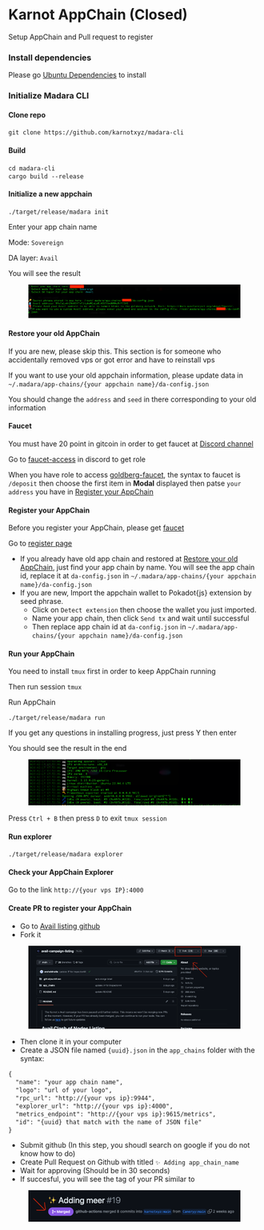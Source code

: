 # Karnot AppChain (Closed)

Setup AppChain and Pull request to register

### Install dependencies <a href="#install-dependencies" id="install-dependencies"></a>

Please go [Ubuntu Dependencies](../ubuntu-dependencies.md) to install

### Initialize Madara CLI <a href="#initialize-madara-cli" id="initialize-madara-cli"></a>

#### Clone repo <a href="#clone-repo" id="clone-repo"></a>

```
git clone https://github.com/karnotxyz/madara-cli
```

#### Build <a href="#build" id="build"></a>

```
cd madara-cli
cargo build --release
```

#### Initialize a new appchain <a href="#initialize-a-new-appchain" id="initialize-a-new-appchain"></a>

```
./target/release/madara init
```

Enter your app chain name

Mode: `Sovereign`

DA layer: `Avail`

You will see the result

<figure><img src="../.gitbook/assets/image (32).png" alt=""><figcaption></figcaption></figure>

#### Restore your old AppChain <a href="#restore-your-old-appchain" id="restore-your-old-appchain"></a>

If you are new, please skip this. This section is for someone who accidentally removed vps or got error and have to reinstall vps

If you want to use your old appchain information, please update data in `~/.madara/app-chains/{your appchain name}/da-config.json`

You should change the `address` and `seed` in there corresponding to your old information

#### Faucet <a href="#faucet" id="faucet"></a>

You must have 20 point in gitcoin in order to get faucet at [Discord channel](https://discord.com/channels/1065831819154563132/1171414018028740698)

Go to [faucet-access](https://discord.com/channels/1065831819154563132/1180612223010357268) in discord to get role

When you have role to access [goldberg-faucet](https://discord.com/channels/1065831819154563132/1171414018028740698), the syntax to faucet is `/deposit` then choose the first item in **Modal** displayed then patse `your address` you have in [Register your AppChain](https://about/avail/karnot-appchain#register-your-appchain)

#### Register your AppChain <a href="#register-your-appchain" id="register-your-appchain"></a>

Before you register your AppChain, please get [faucet](https://about/avail/karnot-appchain#faucet)

Go to [register page](https://app-id-gen.vercel.app/)

* If you already have old app chain and restored at [Restore your old AppChain](https://about/avail/karnot-appchain#restore-your-old-appchain), just find your app chain by name. You will see the app chain id, replace it at `da-config.json` in `~/.madara/app-chains/{your appchain name}/da-config.json`
* If you are new, Import the appchain wallet to Pokadot{js} extension by seed phrase.
  * Click on `Detect extension` then choose the wallet you just imported.
  * Name your app chain, then click `Send tx` and wait until successful
  * Then replace app chain id at `da-config.json` in `~/.madara/app-chains/{your appchain name}/da-config.json`

#### Run your AppChain <a href="#run-your-appchain" id="run-your-appchain"></a>

You need to install `tmux` first in order to keep AppChain running

Then run session `tmux`

Run AppChain

```
./target/release/madara run
```

If you get any questions in installing progress, just press Y then enter

You should see the result in the end

<figure><img src="../.gitbook/assets/image (33).png" alt=""><figcaption></figcaption></figure>

Press `Ctrl + B` then press `D` to exit `tmux session`

#### Run explorer <a href="#run-explorer" id="run-explorer"></a>

```
./target/release/madara explorer
```

#### Check your AppChain Explorer <a href="#check-your-appchain-explorer" id="check-your-appchain-explorer"></a>

Go to the link `http://{your vps IP}:4000`

#### Create PR to register your AppChain <a href="#create-pr-to-register-your-appchain" id="create-pr-to-register-your-appchain"></a>

* Go to [Avail listing github](https://github.com/karnotxyz/avail-campaign-listing)
* Fork it

<figure><img src="../.gitbook/assets/image (34).png" alt=""><figcaption></figcaption></figure>

* Then clone it in your computer
* Create a JSON file named `{uuid}.json` in the `app_chains` folder with the syntax:

```
{
  "name": "your app chain name",
  "logo": "url of your logo",
  "rpc_url": "http://{your vps ip}:9944",
  "explorer_url": "http://{your vps ip}:4000",
  "metrics_endpoint": "http://{your vps ip}:9615/metrics",
  "id": "{uuid} that match with the name of JSON file"
}
```

* Submit github (In this step, you shoudl search on google if you do not know how to do)
* Create Pull Request on Github with titled `✨ Adding app_chain_name`
* Wait for approving (Should be in 30 seconds)
* If succesful, you will see the tag of your PR similar to

<figure><img src="../.gitbook/assets/image (35).png" alt=""><figcaption></figcaption></figure>
